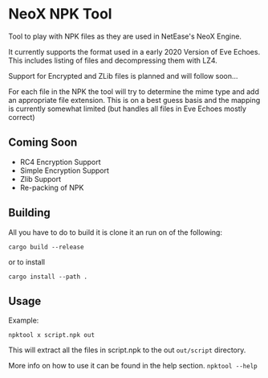<!-- omit in TOC -->

# NeoX NPK Tool

Tool to play with NPK files as they are used in NetEase's NeoX Engine.

It currently supports the format used in a early 2020 Version of Eve Echoes.
This includes listing of files and decompressing them with LZ4.

Support for Encrypted and ZLib files is planned and will follow soon...

For each file in the NPK the tool will try to determine the mime type and add an appropriate file extension. This is on a best guess basis and the mapping is currently somewhat limited (but handles all files in Eve Echoes mostly correct)

## Coming Soon
* RC4 Encryption Support
* Simple Encryption Support
* Zlib Support
* Re-packing of NPK

## Building

All you have to do to build it is clone it an run on of the following:

```
cargo build --release
```
or to install
```
cargo install --path .
```

## Usage

Example:

```
npktool x script.npk out
```

This will extract all the files in script.npk to the out `out/script` directory.

More info on how to use it can be found in the help section.
`npktool --help`
